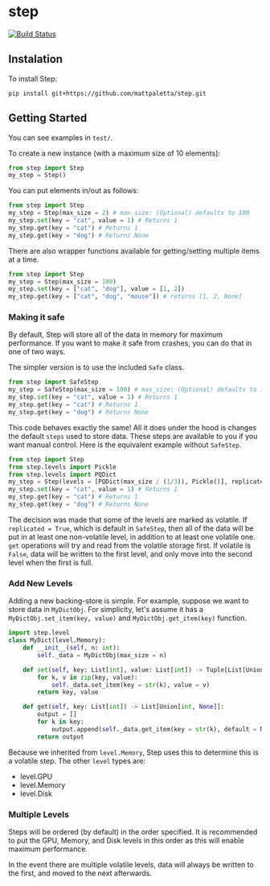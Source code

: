 # step

[![Build Status](https://travis-ci.com/mattpaletta/step.svg?branch=master)](https://travis-ci.com/mattpaletta/step)

## Instalation
To install Step:
```{bash}
pip install git+https://github.com/mattpaletta/step.git
```

## Getting Started
You can see examples in `test/`.

To create a new instance (with a maximum size of 10 elements):
```python
from step import Step
my_step = Step()
```

You can put elements in/out as follows:
```python
from step import Step
my_step = Step(max_size = 2) # max_size: (Optional) defaults to 100
my_step.set(key = "cat", value = 1) # Returns 1
my_step.get(key = "cat") # Returns 1
my_step.get(key = "dog") # Returns None
```

There are also wrapper functions available for getting/setting multiple items at  a time.
```python
from step import Step
my_step = Step(max_size = 100)
my_step.set(key = ["cat", "dog"], value = [1, 2])
my_step.get(key = ["cat", "dog", "mouse"]) # returns [1, 2, None]
```

### Making it safe
By default, Step will store all of the data in memory for maximum performance.  If you want to make it safe from crashes, you can do that in one of two ways.

The simpler version is to use the included `Safe` class.
```python
from step import SafeStep
my_step = SafeStep(max_size = 100) # max_size: (Optional) defaults to 100
my_step.set(key = "cat", value = 1) # Returns 1
my_step.get(key = "cat") # Returns 1
my_step.get(key = "dog") # Returns None
```
This code behaves exactly the same!  All it does under the hood is changes the default `steps` used to store data.  These steps are available to you if you want manual control.  Here is the equivalent example without `SafeStep`.
```python
from step import Step
from step.levels import Pickle
from step.levels import PQDict
my_step = Step(levels = [PQDict(max_size / (1/3)), Pickle()], replicated = True, max_size = 100) # max_size: (Optional) defaults to 100
my_step.set(key = "cat", value = 1) # Returns 1
my_step.get(key = "cat") # Returns 1
my_step.get(key = "dog") # Returns None
```
The decision was made that some of the levels are marked as volatile.  If `replicated = True`, which is default in `SafeStep`, then all of the data will be put in at least one non-volatile level, in addition to at least one volatile one.  `get` operations will try and read from the volatile storage first.  If volatile is `False`, data will be written to the first level, and only move into the second level when the first is full.

### Add New Levels
Adding a new backing-store is simple.  For example, suppose we want to store data in `MyDictObj`.  For simplicity, let's assume it has a `MyDictObj.set_item(key, value)` and `MyDictObj.get_item(key)` function.

```python
import step.level
class MyDict(level.Memory):
	def __init__(self, n: int):
		self._data = MyDictObj(max_size = n)

	def set(self, key: List[int], value: List[int]) -> Tuple[List[Union[int, None]]]:
		for k, v in zip(key, value):
			self._data.set_item(key = str(k), value = v)
		return key, value

	def get(self, key: List[int]) -> List[Union[int, None]]:
		output = []
		for k in key:
			output.append(self._data.get_item(key = str(k), default = None))
		return output
```
Because we inherited from `level.Memory`, Step uses this to determine this is a volatile step.   The other `level` types are:
* level.GPU
* level.Memory
* level.Disk

### Multiple Levels
Steps will be ordered (by default) in the order specified.  It is recommended to put the GPU, Memory, and Disk levels in this order as this will enable maximum performance.

In the event there are multiple volatile levels, data will always be written to the first, and moved to the next afterwards.
